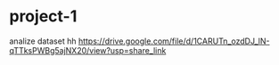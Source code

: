 # project-1
analize dataset hh
https://drive.google.com/file/d/1CARUTn_ozdDJ_lN-qTTksPWBg5ajNX20/view?usp=share_link